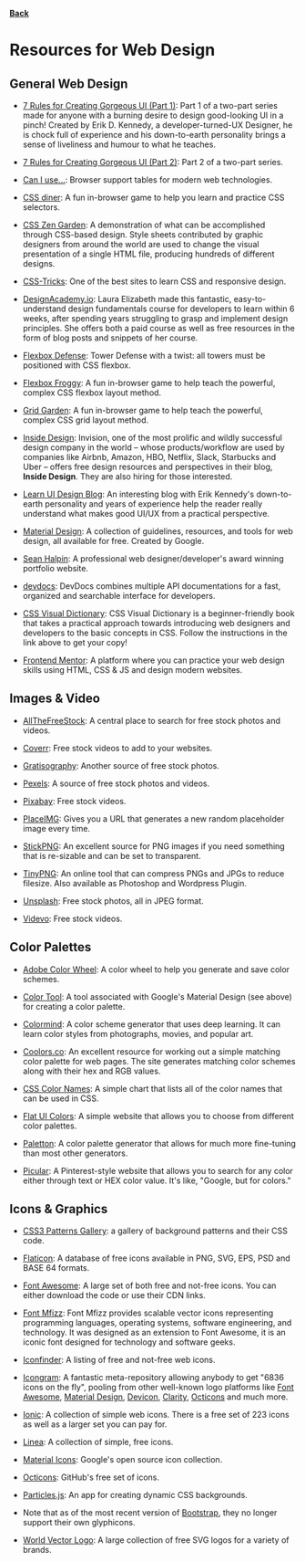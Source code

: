 **[Back](/README.md/)**
# Resources for Web Design

## General Web Design

* [7 Rules for Creating Gorgeous UI (Part 1)](https://medium.com/@erikdkennedy/7-rules-for-creating-gorgeous-ui-part-1-559d4e805cda): Part 1 of a two-part series made for anyone with a burning desire to design good-looking UI in a pinch! Created by Erik D. Kennedy, a developer-turned-UX Designer, he is chock full of experience and his down-to-earth personality brings a sense of liveliness and humour to what he teaches.

* [7 Rules for Creating Gorgeous UI (Part 2)](https://medium.com/@erikdkennedy/7-rules-for-creating-gorgeous-ui-part-2-430de537ba96): Part 2 of a two-part series.

* [Can I use...](https://caniuse.com/): Browser support tables for modern web technologies.

* [CSS diner](https://flukeout.github.io/): A fun in-browser game to help you learn and practice CSS selectors.

* [CSS Zen Garden](http://www.csszengarden.com/): A demonstration of what can be accomplished through CSS-based design. Style sheets contributed by graphic designers from around the world are used to change the visual presentation of a single HTML file, producing hundreds of different designs.

* [CSS-Tricks](https://css-tricks.com/): One of the best sites to learn CSS and responsive design.

* [DesignAcademy.io](https://designacademy.io/): Laura Elizabeth made this fantastic, easy-to-understand design fundamentals course for developers to learn within 6 weeks, after spending years struggling to grasp and implement design principles. She offers both a paid course as well as free resources in the form of blog posts and snippets of her course.

* [Flexbox Defense](http://www.flexboxdefense.com/): Tower Defense with a twist: all towers must be positioned with CSS flexbox.

* [Flexbox Froggy](http://flexboxfroggy.com/): A fun in-browser game to help teach the powerful, complex CSS flexbox layout method.

* [Grid Garden](https://cssgridgarden.com/): A fun in-browser game to help teach the powerful, complex CSS grid layout method.

* [Inside Design](https://www.invisionapp.com/inside-design/): Invision, one of the most prolific and wildly successful design company in the world – whose products/workflow are used by companies like Airbnb, Amazon, HBO, Netflix, Slack, Starbucks and Uber – offers free design resources and perspectives in their blog, **Inside Design**. They are also hiring for those interested.

* [Learn UI Design Blog](https://learnui.design/blog/): An interesting blog with Erik Kennedy's down-to-earth personality and years of experience help the reader really understand what makes good UI/UX from a practical perspective.

* [Material Design](https://material.io/): A collection of guidelines, resources, and tools for web design, all available for free. Created by Google.

* [Sean Halpin](http://seanhalpin.io/): A professional web designer/developer's award winning portfolio website.

* [devdocs](https://devdocs.io/): DevDocs combines multiple API documentations for a fast, organized and searchable interface for developers.

* [CSS Visual Dictionary](http://www.javascriptgrammar.com/?v=bio): CSS Visual Dictionary is a beginner-friendly book that takes a practical approach towards introducing web designers and developers to the basic concepts in CSS. Follow the instructions in the link above to get your copy!

* [Frontend Mentor](https://www.frontendmentor.io/): A platform where you can practice your web design skills using HTML, CSS & JS and design modern websites.


## Images &amp; Video

* [AllTheFreeStock](http://allthefreestock.com/): A central place to search for free stock photos and videos.

* [Coverr](https://coverr.co/): Free stock videos to add to your websites.

* [Gratisography](https://gratisography.com/): Another source of free stock photos.

* [Pexels](https://www.pexels.com/): A source of free stock photos and videos.

* [Pixabay](https://pixabay.com/videos/): Free stock videos.

* [PlaceIMG](http://www.placeimg.com/): Gives you a URL that generates a new random placeholder image every time.

* [StickPNG](http://www.stickpng.com/): An excellent source for PNG images if you need something that is re-sizable and can be set to transparent.

* [TinyPNG](https://tinypng.com/): An online tool that can compress PNGs and JPGs to reduce filesize. Also available as Photoshop and Wordpress Plugin.

* [Unsplash](https://unsplash.com/): Free stock photos, all in JPEG format.

* [Videvo](https://www.videvo.net/): Free stock videos.

## Color Palettes

* [Adobe Color Wheel](https://color.adobe.com/create/color-wheel/): A color wheel to help you generate and save color schemes.

* [Color Tool](https://material.io/color/#!/?view.left=0&view.right=0): A tool associated with Google's Material Design (see above) for creating a color palette.

* [Colormind](http://colormind.io/): A color scheme generator that uses deep learning. It can learn color styles from photographs, movies, and popular art.

* [Coolors.co](https://coolors.co/): An excellent resource for working out a simple matching color palette for web pages. The site generates matching color schemes along with their hex and RGB values.

* [CSS Color Names](http://www.crockford.com/wrrrld/color.html): A simple chart that lists all of the color names that can be used in CSS.

* [Flat UI Colors](https://flatuicolors.com/): A simple website that allows you to choose from different color palettes.

* [Paletton](http://www.paletton.com/): A color palette generator that allows for much more fine-tuning than most other generators.

* [Picular](https://picular.co/): A Pinterest-style website that allows you to search for any color either through text or HEX color value. It's like, "Google, but for colors."

## Icons &amp; Graphics

* [CSS3 Patterns Gallery](http://lea.verou.me/css3patterns/): a gallery of background patterns and their CSS code.

* [Flaticon](https://www.flaticon.com/): A database of free icons available in PNG, SVG, EPS, PSD and BASE 64 formats.

* [Font Awesome](https://fontawesome.com/): A large set of both free and not-free icons. You can either download the code or use their CDN links.

* [Font Mfizz](http://fizzed.com/oss/font-mfizz): Font Mfizz provides scalable vector icons representing programming languages, operating systems, software engineering, and technology. It was designed as an extension to Font Awesome, it is an iconic font designed for technology and software geeks.

* [Iconfinder](https://www.iconfinder.com/): A listing of free and not-free web icons.

* [Icongram](https://icongr.am/): A fantastic meta-repository allowing anybody to get "6836 icons on the fly", pooling from other well-known logo platforms like [Font Awesome](https://fontawesome.com/), [Material Design](https://material.io/tools/icons/?style=baseline), [Devicon](https://konpa.github.io/devicon/), [Clarity](https://vmware.github.io/clarity/icons/icon-sets), [Octicons](https://octicons.github.com/) and much more.

* [Ionic](https://useiconic.com/): A collection of simple web icons. There is a free set of 223 icons as well as a larger set you can pay for.

* [Linea](http://linea.io/): A collection of simple, free icons.

* [Material Icons](https://material.io/tools/icons/): Google's open source icon collection.

* [Octicons](https://octicons.github.com/): GitHub's free set of icons.

* [Particles.js](https://vincentgarreau.com/particles.js/): An app for creating dynamic CSS backgrounds.

* Note that as of the most recent version of [Bootstrap](https://getbootstrap.com/), they no longer support their own glyphicons.
  
* [World Vector Logo](https://worldvectorlogo.com): A large collection of free SVG logos for a variety of brands.
